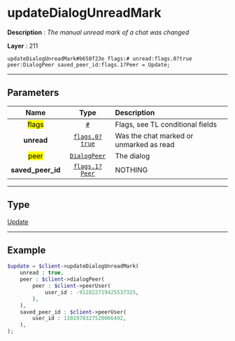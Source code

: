 # updateDialogUnreadMark

**Description** : *The manual unread mark of a chat was changed*

**Layer** : 211

```tl
updateDialogUnreadMark#b658f23e flags:# unread:flags.0?true peer:DialogPeer saved_peer_id:flags.1?Peer = Update;
```

---

## Parameters

| Name | Type | Description |
| :---: | :---: | :--- |
| <mark>flags</mark> | [`#`](type/#) | Flags, see TL conditional fields |
| **unread** | [`flags.0?true`](type/true) | Was the chat marked or unmarked as read |
| <mark>peer</mark> | [`DialogPeer`](type/DialogPeer) | The dialog |
| **saved_peer_id** | [`flags.1?Peer`](type/Peer) | NOTHING |

---

## Type

[Update](type/Update)

---

## Example

```php
$update = $client->updateDialogUnreadMark(
	unread : true,
	peer : $client->dialogPeer(
		peer : $client->peerUser(
			user_id : -912822719425537325,
		),
	),
	saved_peer_id : $client->peerUser(
		user_id : 1101978327520066492,
	),
);
```